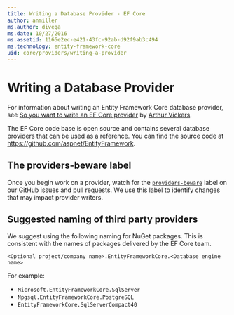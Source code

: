 ```yaml
---
title: Writing a Database Provider - EF Core
author: anmiller
ms.author: divega
ms.date: 10/27/2016
ms.assetid: 1165e2ec-e421-43fc-92ab-d92f9ab3c494
ms.technology: entity-framework-core
uid: core/providers/writing-a-provider
---
```


# Writing a Database Provider

For information about writing an Entity Framework Core database provider, see [So you want to write an EF Core provider](https://blog.oneunicorn.com/2016/11/11/so-you-want-to-write-an-ef-core-provider/) by [Arthur Vickers](https://github.com/ajcvickers).

The EF Core code base is open source and contains several database providers that can be used as a reference. You can find the source code at https://github.com/aspnet/EntityFramework.

## The providers-beware label

Once you begin work on a provider, watch for the [`providers-beware`](https://github.com/aspnet/EntityFramework/labels/providers-beware) label on our GitHub issues and pull requests. We use this label to identify changes that may impact provider writers.

## Suggested naming of third party providers

We suggest using the following naming for NuGet packages. This is consistent with the names of packages delivered by the EF Core team.

`<Optional project/company name>.EntityFrameworkCore.<Database engine name>`

For example:
* `Microsoft.EntityFrameworkCore.SqlServer`
* `Npgsql.EntityFrameworkCore.PostgreSQL`
* `EntityFrameworkCore.SqlServerCompact40`
